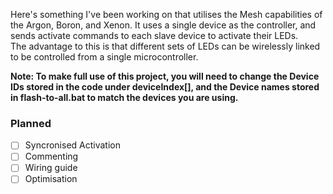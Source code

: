 Here's something I've been working on that utilises the Mesh capabilities of the Argon, Boron, and Xenon. It uses a single device as the controller, and sends activate commands to each slave device to activate their LEDs.  
The advantage to this is that different sets of LEDs can be wirelessly linked to be controlled from a single microcontroller.

**Note: To make full use of this project, you will need to change the Device IDs stored in the code under deviceIndex[], and the Device names stored in flash-to-all.bat to match the devices you are using.**

### Planned
- [ ] Syncronised Activation
- [ ] Commenting
- [ ] Wiring guide
- [ ] Optimisation
